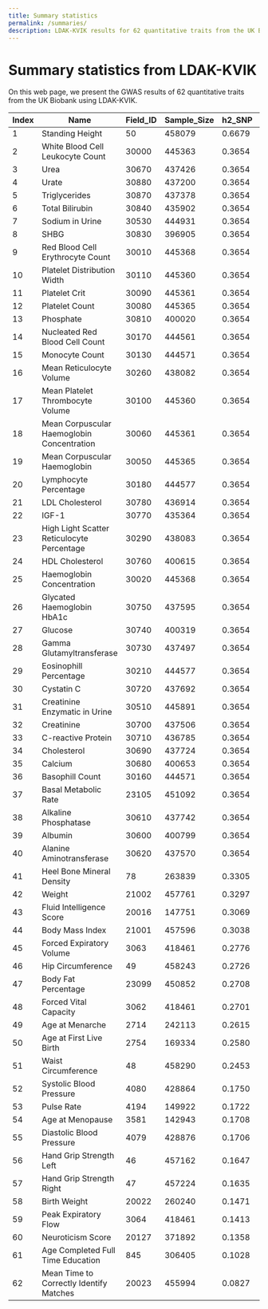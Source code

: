 ```yaml
---
title: Summary statistics
permalink: /summaries/
description: LDAK-KVIK results for 62 quantitative traits from the UK Biobank
---
```


# Summary statistics from LDAK-KVIK

On this web page, we present the GWAS results of 62 quantitative traits from the UK Biobank using LDAK-KVIK.

| Index | Name | Field_ID | Sample_Size | h2_SNP | Num_Sig | Num_Clump | PRS_R2 | Manhattan | Summary_Stats | PGS_Weights |
| ----- | ----- | ----- | ----- | ----- | ----- | ----- | ----- | ----- | ----- | ----- |
| 1 | Standing Height | 50 | 458079 | 0.6679 | 386876 | 5256 | 0.416541 | [Manhattan](https://genetics.ghpc.au.dk/doug/Manhattans/GWAS1.Standing_Height.jpeg) | [Summary Stats](https://genetics.ghpc.au.dk/doug/SumStats/GWAS1.Standing_Height.assoc.gz) | [PGS Weights](https://genetics.ghpc.au.dk/doug/PRS/GWAS1.Standing_Height.effects.gz) |
| 2 | White Blood Cell Leukocyte Count | 30000 | 445363 | 0.3654 | 69821 | 688 | 0.0890426 | [Manhattan](https://genetics.ghpc.au.dk/doug/Manhattans/GWAS2.White_Blood_Cell_Leukocyte_Count.jpeg) | [Summary Stats](https://genetics.ghpc.au.dk/doug/SumStats/GWAS2.White_Blood_Cell_Leukocyte_Count.assoc.gz) | [PGS Weights](https://genetics.ghpc.au.dk/doug/PRS/GWAS2.White_Blood_Cell_Leukocyte_Count.effects.gz) |
| 3 | Urea | 30670 | 437426 | 0.3654 | 25271 | 390 | 0.0589033 | [Manhattan](https://genetics.ghpc.au.dk/doug/Manhattans/GWAS3.Urea.jpeg) | [Summary Stats](https://genetics.ghpc.au.dk/doug/SumStats/GWAS3.Urea.assoc.gz) | [PGS Weights](https://genetics.ghpc.au.dk/doug/PRS/GWAS3.Urea.effects.gz) |
| 4 | Urate | 30880 | 437200 | 0.3654 | 74640 | 924 | 0.160801 | [Manhattan](https://genetics.ghpc.au.dk/doug/Manhattans/GWAS4.Urate.jpeg) | [Summary Stats](https://genetics.ghpc.au.dk/doug/SumStats/GWAS4.Urate.assoc.gz) | [PGS Weights](https://genetics.ghpc.au.dk/doug/PRS/GWAS4.Urate.effects.gz) |
| 5 | Triglycerides | 30870 | 437378 | 0.3654 | 61474 | 790 | 0.132787 | [Manhattan](https://genetics.ghpc.au.dk/doug/Manhattans/GWAS5.Triglycerides.jpeg) | [Summary Stats](https://genetics.ghpc.au.dk/doug/SumStats/GWAS5.Triglycerides.assoc.gz) | [PGS Weights](https://genetics.ghpc.au.dk/doug/PRS/GWAS5.Triglycerides.effects.gz) |
| 6 | Total Bilirubin | 30840 | 435902 | 0.3654 | 37402 | 462 | 0.336516 | [Manhattan](https://genetics.ghpc.au.dk/doug/Manhattans/GWAS6.Total_Bilirubin.jpeg) | [Summary Stats](https://genetics.ghpc.au.dk/doug/SumStats/GWAS6.Total_Bilirubin.assoc.gz) | [PGS Weights](https://genetics.ghpc.au.dk/doug/PRS/GWAS6.Total_Bilirubin.effects.gz) |
| 7 | Sodium in Urine | 30530 | 444931 | 0.3654 | 4076 | 72 | 0.0225901 | [Manhattan](https://genetics.ghpc.au.dk/doug/Manhattans/GWAS7.Sodium_in_Urine.jpeg) | [Summary Stats](https://genetics.ghpc.au.dk/doug/SumStats/GWAS7.Sodium_in_Urine.assoc.gz) | [PGS Weights](https://genetics.ghpc.au.dk/doug/PRS/GWAS7.Sodium_in_Urine.effects.gz) |
| 8 | SHBG | 30830 | 396905 | 0.3654 | 56450 | 774 | 0.146612 | [Manhattan](https://genetics.ghpc.au.dk/doug/Manhattans/GWAS8.SHBG.jpeg) | [Summary Stats](https://genetics.ghpc.au.dk/doug/SumStats/GWAS8.SHBG.assoc.gz) | [PGS Weights](https://genetics.ghpc.au.dk/doug/PRS/GWAS8.SHBG.effects.gz) |
| 9 | Red Blood Cell Erythrocyte Count | 30010 | 445368 | 0.3654 | 115727 | 1540 | 0.176484 | [Manhattan](https://genetics.ghpc.au.dk/doug/Manhattans/GWAS9.Red_Blood_Cell_Erythrocyte_Count.jpeg) | [Summary Stats](https://genetics.ghpc.au.dk/doug/SumStats/GWAS9.Red_Blood_Cell_Erythrocyte_Count.assoc.gz) | [PGS Weights](https://genetics.ghpc.au.dk/doug/PRS/GWAS9.Red_Blood_Cell_Erythrocyte_Count.effects.gz) |
| 10 | Platelet Distribution Width | 30110 | 445360 | 0.3654 | 125777 | 1715 | 0.230688 | [Manhattan](https://genetics.ghpc.au.dk/doug/Manhattans/GWAS10.Platelet_Distribution_Width.jpeg) | [Summary Stats](https://genetics.ghpc.au.dk/doug/SumStats/GWAS10.Platelet_Distribution_Width.assoc.gz) | [PGS Weights](https://genetics.ghpc.au.dk/doug/PRS/GWAS10.Platelet_Distribution_Width.effects.gz) |
| 11 | Platelet Crit | 30090 | 445361 | 0.3654 | 116930 | 1739 | 0.196515 | [Manhattan](https://genetics.ghpc.au.dk/doug/Manhattans/GWAS11.Platelet_Crit.jpeg) | [Summary Stats](https://genetics.ghpc.au.dk/doug/SumStats/GWAS11.Platelet_Crit.assoc.gz) | [PGS Weights](https://genetics.ghpc.au.dk/doug/PRS/GWAS11.Platelet_Crit.effects.gz) |
| 12 | Platelet Count | 30080 | 445365 | 0.3654 | 156457 | 2226 | 0.247407 | [Manhattan](https://genetics.ghpc.au.dk/doug/Manhattans/GWAS12.Platelet_Count.jpeg) | [Summary Stats](https://genetics.ghpc.au.dk/doug/SumStats/GWAS12.Platelet_Count.assoc.gz) | [PGS Weights](https://genetics.ghpc.au.dk/doug/PRS/GWAS12.Platelet_Count.effects.gz) |
| 13 | Phosphate | 30810 | 400020 | 0.3654 | 30267 | 494 | 0.0823116 | [Manhattan](https://genetics.ghpc.au.dk/doug/Manhattans/GWAS13.Phosphate.jpeg) | [Summary Stats](https://genetics.ghpc.au.dk/doug/SumStats/GWAS13.Phosphate.assoc.gz) | [PGS Weights](https://genetics.ghpc.au.dk/doug/PRS/GWAS13.Phosphate.effects.gz) |
| 14 | Nucleated Red Blood Cell Count | 30170 | 444561 | 0.3654 | 138 | 63 | 2.56e-06 | [Manhattan](https://genetics.ghpc.au.dk/doug/Manhattans/GWAS14.Nucleated_Red_Blood_Cell_Count.jpeg) | [Summary Stats](https://genetics.ghpc.au.dk/doug/SumStats/GWAS14.Nucleated_Red_Blood_Cell_Count.assoc.gz) | [PGS Weights](https://genetics.ghpc.au.dk/doug/PRS/GWAS14.Nucleated_Red_Blood_Cell_Count.effects.gz) |
| 15 | Monocyte Count | 30130 | 444571 | 0.3654 | 51262 | 689 | 0.100806 | [Manhattan](https://genetics.ghpc.au.dk/doug/Manhattans/GWAS15.Monocyte_Count.jpeg) | [Summary Stats](https://genetics.ghpc.au.dk/doug/SumStats/GWAS15.Monocyte_Count.assoc.gz) | [PGS Weights](https://genetics.ghpc.au.dk/doug/PRS/GWAS15.Monocyte_Count.effects.gz) |
| 16 | Mean Reticulocyte Volume | 30260 | 438082 | 0.3654 | 104685 | 1291 | 0.173056 | [Manhattan](https://genetics.ghpc.au.dk/doug/Manhattans/GWAS16.Mean_Reticulocyte_Volume.jpeg) | [Summary Stats](https://genetics.ghpc.au.dk/doug/SumStats/GWAS16.Mean_Reticulocyte_Volume.assoc.gz) | [PGS Weights](https://genetics.ghpc.au.dk/doug/PRS/GWAS16.Mean_Reticulocyte_Volume.effects.gz) |
| 17 | Mean Platelet Thrombocyte Volume | 30100 | 445360 | 0.3654 | 203778 | 3003 | 0.368935 | [Manhattan](https://genetics.ghpc.au.dk/doug/Manhattans/GWAS17.Mean_Platelet_Thrombocyte_Volume.jpeg) | [Summary Stats](https://genetics.ghpc.au.dk/doug/SumStats/GWAS17.Mean_Platelet_Thrombocyte_Volume.assoc.gz) | [PGS Weights](https://genetics.ghpc.au.dk/doug/PRS/GWAS17.Mean_Platelet_Thrombocyte_Volume.effects.gz) |
| 18 | Mean Corpuscular Haemoglobin Concentration | 30060 | 445361 | 0.3654 | 25263 | 179 | 0.024964 | [Manhattan](https://genetics.ghpc.au.dk/doug/Manhattans/GWAS18.Mean_Corpuscular_Haemoglobin_Concentration.jpeg) | [Summary Stats](https://genetics.ghpc.au.dk/doug/SumStats/GWAS18.Mean_Corpuscular_Haemoglobin_Concentration.assoc.gz) | [PGS Weights](https://genetics.ghpc.au.dk/doug/PRS/GWAS18.Mean_Corpuscular_Haemoglobin_Concentration.effects.gz) |
| 19 | Mean Corpuscular Haemoglobin | 30050 | 445365 | 0.3654 | 105492 | 1281 | 0.169415 | [Manhattan](https://genetics.ghpc.au.dk/doug/Manhattans/GWAS19.Mean_Corpuscular_Haemoglobin.jpeg) | [Summary Stats](https://genetics.ghpc.au.dk/doug/SumStats/GWAS19.Mean_Corpuscular_Haemoglobin.assoc.gz) | [PGS Weights](https://genetics.ghpc.au.dk/doug/PRS/GWAS19.Mean_Corpuscular_Haemoglobin.effects.gz) |
| 20 | Lymphocyte Percentage | 30180 | 444577 | 0.3654 | 74302 | 952 | 0.112292 | [Manhattan](https://genetics.ghpc.au.dk/doug/Manhattans/GWAS20.Lymphocyte_Percentage.jpeg) | [Summary Stats](https://genetics.ghpc.au.dk/doug/SumStats/GWAS20.Lymphocyte_Percentage.assoc.gz) | [PGS Weights](https://genetics.ghpc.au.dk/doug/PRS/GWAS20.Lymphocyte_Percentage.effects.gz) |
| 21 | LDL Cholesterol | 30780 | 436914 | 0.3654 | 46045 | 608 | 0.116691 | [Manhattan](https://genetics.ghpc.au.dk/doug/Manhattans/GWAS21.LDL_Cholesterol.jpeg) | [Summary Stats](https://genetics.ghpc.au.dk/doug/SumStats/GWAS21.LDL_Cholesterol.assoc.gz) | [PGS Weights](https://genetics.ghpc.au.dk/doug/PRS/GWAS21.LDL_Cholesterol.effects.gz) |
| 22 | IGF-1 | 30770 | 435364 | 0.3654 | 133251 | 1434 | 0.170239 | [Manhattan](https://genetics.ghpc.au.dk/doug/Manhattans/GWAS22.IGF-1.jpeg) | [Summary Stats](https://genetics.ghpc.au.dk/doug/SumStats/GWAS22.IGF-1.assoc.gz) | [PGS Weights](https://genetics.ghpc.au.dk/doug/PRS/GWAS22.IGF-1.effects.gz) |
| 23 | High Light Scatter Reticulocyte Percentage | 30290 | 438083 | 0.3654 | 34443 | 521 | 0.106015 | [Manhattan](https://genetics.ghpc.au.dk/doug/Manhattans/GWAS23.High_Light_Scatter_Reticulocyte_Percentage.jpeg) | [Summary Stats](https://genetics.ghpc.au.dk/doug/SumStats/GWAS23.High_Light_Scatter_Reticulocyte_Percentage.assoc.gz) | [PGS Weights](https://genetics.ghpc.au.dk/doug/PRS/GWAS23.High_Light_Scatter_Reticulocyte_Percentage.effects.gz) |
| 24 | HDL Cholesterol | 30760 | 400615 | 0.3654 | 84921 | 1262 | 0.222029 | [Manhattan](https://genetics.ghpc.au.dk/doug/Manhattans/GWAS24.HDL_Cholesterol.jpeg) | [Summary Stats](https://genetics.ghpc.au.dk/doug/SumStats/GWAS24.HDL_Cholesterol.assoc.gz) | [PGS Weights](https://genetics.ghpc.au.dk/doug/PRS/GWAS24.HDL_Cholesterol.effects.gz) |
| 25 | Haemoglobin Concentration | 30020 | 445368 | 0.3654 | 89488 | 1020 | 0.120826 | [Manhattan](https://genetics.ghpc.au.dk/doug/Manhattans/GWAS25.Haemoglobin_Concentration.jpeg) | [Summary Stats](https://genetics.ghpc.au.dk/doug/SumStats/GWAS25.Haemoglobin_Concentration.assoc.gz) | [PGS Weights](https://genetics.ghpc.au.dk/doug/PRS/GWAS25.Haemoglobin_Concentration.effects.gz) |
| 26 | Glycated Haemoglobin HbA1c | 30750 | 437595 | 0.3654 | 54392 | 576 | 0.0927202 | [Manhattan](https://genetics.ghpc.au.dk/doug/Manhattans/GWAS26.Glycated_Haemoglobin_HbA1c.jpeg) | [Summary Stats](https://genetics.ghpc.au.dk/doug/SumStats/GWAS26.Glycated_Haemoglobin_HbA1c.assoc.gz) | [PGS Weights](https://genetics.ghpc.au.dk/doug/PRS/GWAS26.Glycated_Haemoglobin_HbA1c.effects.gz) |
| 27 | Glucose | 30740 | 400319 | 0.3654 | 10592 | 116 | 0.0208514 | [Manhattan](https://genetics.ghpc.au.dk/doug/Manhattans/GWAS27.Glucose.jpeg) | [Summary Stats](https://genetics.ghpc.au.dk/doug/SumStats/GWAS27.Glucose.assoc.gz) | [PGS Weights](https://genetics.ghpc.au.dk/doug/PRS/GWAS27.Glucose.effects.gz) |
| 28 | Gamma Glutamyltransferase | 30730 | 437497 | 0.3654 | 17921 | 343 | 0.0495953 | [Manhattan](https://genetics.ghpc.au.dk/doug/Manhattans/GWAS28.Gamma_Glutamyltransferase.jpeg) | [Summary Stats](https://genetics.ghpc.au.dk/doug/SumStats/GWAS28.Gamma_Glutamyltransferase.assoc.gz) | [PGS Weights](https://genetics.ghpc.au.dk/doug/PRS/GWAS28.Gamma_Glutamyltransferase.effects.gz) |
| 29 | Eosinophill Percentage | 30210 | 444577 | 0.3654 | 89408 | 1018 | 0.109561 | [Manhattan](https://genetics.ghpc.au.dk/doug/Manhattans/GWAS29.Eosinophill_Percentage.jpeg) | [Summary Stats](https://genetics.ghpc.au.dk/doug/SumStats/GWAS29.Eosinophill_Percentage.assoc.gz) | [PGS Weights](https://genetics.ghpc.au.dk/doug/PRS/GWAS29.Eosinophill_Percentage.effects.gz) |
| 30 | Cystatin C | 30720 | 437692 | 0.3654 | 55741 | 658 | 0.113232 | [Manhattan](https://genetics.ghpc.au.dk/doug/Manhattans/GWAS30.Cystatin_C.jpeg) | [Summary Stats](https://genetics.ghpc.au.dk/doug/SumStats/GWAS30.Cystatin_C.assoc.gz) | [PGS Weights](https://genetics.ghpc.au.dk/doug/PRS/GWAS30.Cystatin_C.effects.gz) |
| 31 | Creatinine Enzymatic in Urine | 30510 | 445891 | 0.3654 | 1737 | 49 | 0.0173186 | [Manhattan](https://genetics.ghpc.au.dk/doug/Manhattans/GWAS31.Creatinine_Enzymatic_in_Urine.jpeg) | [Summary Stats](https://genetics.ghpc.au.dk/doug/SumStats/GWAS31.Creatinine_Enzymatic_in_Urine.assoc.gz) | [PGS Weights](https://genetics.ghpc.au.dk/doug/PRS/GWAS31.Creatinine_Enzymatic_in_Urine.effects.gz) |
| 32 | Creatinine | 30700 | 437506 | 0.3654 | 37063 | 465 | 0.0696432 | [Manhattan](https://genetics.ghpc.au.dk/doug/Manhattans/GWAS32.Creatinine.jpeg) | [Summary Stats](https://genetics.ghpc.au.dk/doug/SumStats/GWAS32.Creatinine.assoc.gz) | [PGS Weights](https://genetics.ghpc.au.dk/doug/PRS/GWAS32.Creatinine.effects.gz) |
| 33 | C-reactive Protein | 30710 | 436785 | 0.3654 | 12209 | 161 | 0.0304502 | [Manhattan](https://genetics.ghpc.au.dk/doug/Manhattans/GWAS33.C-reactive_Protein.jpeg) | [Summary Stats](https://genetics.ghpc.au.dk/doug/SumStats/GWAS33.C-reactive_Protein.assoc.gz) | [PGS Weights](https://genetics.ghpc.au.dk/doug/PRS/GWAS33.C-reactive_Protein.effects.gz) |
| 34 | Cholesterol | 30690 | 437724 | 0.3654 | 57078 | 676 | 0.116349 | [Manhattan](https://genetics.ghpc.au.dk/doug/Manhattans/GWAS34.Cholesterol.jpeg) | [Summary Stats](https://genetics.ghpc.au.dk/doug/SumStats/GWAS34.Cholesterol.assoc.gz) | [PGS Weights](https://genetics.ghpc.au.dk/doug/PRS/GWAS34.Cholesterol.effects.gz) |
| 35 | Calcium | 30680 | 400653 | 0.3654 | 36292 | 543 | 0.0868481 | [Manhattan](https://genetics.ghpc.au.dk/doug/Manhattans/GWAS35.Calcium.jpeg) | [Summary Stats](https://genetics.ghpc.au.dk/doug/SumStats/GWAS35.Calcium.assoc.gz) | [PGS Weights](https://genetics.ghpc.au.dk/doug/PRS/GWAS35.Calcium.effects.gz) |
| 36 | Basophill Count | 30160 | 444571 | 0.3654 | 9851 | 146 | 0.020967 | [Manhattan](https://genetics.ghpc.au.dk/doug/Manhattans/GWAS36.Basophill_Count.jpeg) | [Summary Stats](https://genetics.ghpc.au.dk/doug/SumStats/GWAS36.Basophill_Count.assoc.gz) | [PGS Weights](https://genetics.ghpc.au.dk/doug/PRS/GWAS36.Basophill_Count.effects.gz) |
| 37 | Basal Metabolic Rate | 23105 | 451092 | 0.3654 | 139234 | 1835 | 0.195718 | [Manhattan](https://genetics.ghpc.au.dk/doug/Manhattans/GWAS37.Basal_Metabolic_Rate.jpeg) | [Summary Stats](https://genetics.ghpc.au.dk/doug/SumStats/GWAS37.Basal_Metabolic_Rate.assoc.gz) | [PGS Weights](https://genetics.ghpc.au.dk/doug/PRS/GWAS37.Basal_Metabolic_Rate.effects.gz) |
| 38 | Alkaline Phosphatase | 30610 | 437742 | 0.3654 | 73278 | 1055 | 0.171148 | [Manhattan](https://genetics.ghpc.au.dk/doug/Manhattans/GWAS38.Alkaline_Phosphatase.jpeg) | [Summary Stats](https://genetics.ghpc.au.dk/doug/SumStats/GWAS38.Alkaline_Phosphatase.assoc.gz) | [PGS Weights](https://genetics.ghpc.au.dk/doug/PRS/GWAS38.Alkaline_Phosphatase.effects.gz) |
| 39 | Albumin | 30600 | 400799 | 0.3654 | 45454 | 612 | 0.0923552 | [Manhattan](https://genetics.ghpc.au.dk/doug/Manhattans/GWAS39.Albumin.jpeg) | [Summary Stats](https://genetics.ghpc.au.dk/doug/SumStats/GWAS39.Albumin.assoc.gz) | [PGS Weights](https://genetics.ghpc.au.dk/doug/PRS/GWAS39.Albumin.effects.gz) |
| 40 | Alanine Aminotransferase | 30620 | 437570 | 0.3654 | 19036 | 296 | 0.046139 | [Manhattan](https://genetics.ghpc.au.dk/doug/Manhattans/GWAS40.Alanine_Aminotransferase.jpeg) | [Summary Stats](https://genetics.ghpc.au.dk/doug/SumStats/GWAS40.Alanine_Aminotransferase.assoc.gz) | [PGS Weights](https://genetics.ghpc.au.dk/doug/PRS/GWAS40.Alanine_Aminotransferase.effects.gz) |
| 41 | Heel Bone Mineral Density | 78 | 263839 | 0.3305 | 68461 | 952 | 0.186451 | [Manhattan](https://genetics.ghpc.au.dk/doug/Manhattans/GWAS41.Heel_Bone_Mineral_Density.jpeg) | [Summary Stats](https://genetics.ghpc.au.dk/doug/SumStats/GWAS41.Heel_Bone_Mineral_Density.assoc.gz) | [PGS Weights](https://genetics.ghpc.au.dk/doug/PRS/GWAS41.Heel_Bone_Mineral_Density.effects.gz) |
| 42 | Weight | 21002 | 457761 | 0.3297 | 113836 | 1437 | 0.171065 | [Manhattan](https://genetics.ghpc.au.dk/doug/Manhattans/GWAS42.Weight.jpeg) | [Summary Stats](https://genetics.ghpc.au.dk/doug/SumStats/GWAS42.Weight.assoc.gz) | [PGS Weights](https://genetics.ghpc.au.dk/doug/PRS/GWAS42.Weight.effects.gz) |
| 43 | Fluid Intelligence Score | 20016 | 147751 | 0.3069 | 6946 | 98 | 0.0796368 | [Manhattan](https://genetics.ghpc.au.dk/doug/Manhattans/GWAS43.Fluid_Intelligence_Score.jpeg) | [Summary Stats](https://genetics.ghpc.au.dk/doug/SumStats/GWAS43.Fluid_Intelligence_Score.assoc.gz) | [PGS Weights](https://genetics.ghpc.au.dk/doug/PRS/GWAS43.Fluid_Intelligence_Score.effects.gz) |
| 44 | Body Mass Index | 21001 | 457596 | 0.3038 | 91976 | 1179 | 0.154292 | [Manhattan](https://genetics.ghpc.au.dk/doug/Manhattans/GWAS44.Body_Mass_Index.jpeg) | [Summary Stats](https://genetics.ghpc.au.dk/doug/SumStats/GWAS44.Body_Mass_Index.assoc.gz) | [PGS Weights](https://genetics.ghpc.au.dk/doug/PRS/GWAS44.Body_Mass_Index.effects.gz) |
| 45 | Forced Expiratory Volume | 3063 | 418461 | 0.2776 | 75190 | 842 | 0.120201 | [Manhattan](https://genetics.ghpc.au.dk/doug/Manhattans/GWAS45.Forced_Expiratory_Volume.jpeg) | [Summary Stats](https://genetics.ghpc.au.dk/doug/SumStats/GWAS45.Forced_Expiratory_Volume.assoc.gz) | [PGS Weights](https://genetics.ghpc.au.dk/doug/PRS/GWAS45.Forced_Expiratory_Volume.effects.gz) |
| 46 | Hip Circumference | 49 | 458243 | 0.2726 | 76062 | 966 | 0.125387 | [Manhattan](https://genetics.ghpc.au.dk/doug/Manhattans/GWAS46.Hip_Circumference.jpeg) | [Summary Stats](https://genetics.ghpc.au.dk/doug/SumStats/GWAS46.Hip_Circumference.assoc.gz) | [PGS Weights](https://genetics.ghpc.au.dk/doug/PRS/GWAS46.Hip_Circumference.effects.gz) |
| 47 | Body Fat Percentage | 23099 | 450852 | 0.2708 | 73568 | 1003 | 0.139577 | [Manhattan](https://genetics.ghpc.au.dk/doug/Manhattans/GWAS47.Body_Fat_Percentage.jpeg) | [Summary Stats](https://genetics.ghpc.au.dk/doug/SumStats/GWAS47.Body_Fat_Percentage.assoc.gz) | [PGS Weights](https://genetics.ghpc.au.dk/doug/PRS/GWAS47.Body_Fat_Percentage.effects.gz) |
| 48 | Forced Vital Capacity | 3062 | 418461 | 0.2701 | 66049 | 757 | 0.108504 | [Manhattan](https://genetics.ghpc.au.dk/doug/Manhattans/GWAS48.Forced_Vital_Capacity.jpeg) | [Summary Stats](https://genetics.ghpc.au.dk/doug/SumStats/GWAS48.Forced_Vital_Capacity.assoc.gz) | [PGS Weights](https://genetics.ghpc.au.dk/doug/PRS/GWAS48.Forced_Vital_Capacity.effects.gz) |
| 49 | Age at Menarche | 2714 | 242113 | 0.2615 | 38997 | 443 | 0.114447 | [Manhattan](https://genetics.ghpc.au.dk/doug/Manhattans/GWAS49.Age_at_Menarche.jpeg) | [Summary Stats](https://genetics.ghpc.au.dk/doug/SumStats/GWAS49.Age_at_Menarche.assoc.gz) | [PGS Weights](https://genetics.ghpc.au.dk/doug/PRS/GWAS49.Age_at_Menarche.effects.gz) |
| 50 | Age at First Live Birth | 2754 | 169334 | 0.2580 | 1672 | 39 | 0.0508502 | [Manhattan](https://genetics.ghpc.au.dk/doug/Manhattans/GWAS50.Age_at_First_Live_Birth.jpeg) | [Summary Stats](https://genetics.ghpc.au.dk/doug/SumStats/GWAS50.Age_at_First_Live_Birth.assoc.gz) | [PGS Weights](https://genetics.ghpc.au.dk/doug/PRS/GWAS50.Age_at_First_Live_Birth.effects.gz) |
| 51 | Waist Circumference | 48 | 458290 | 0.2453 | 57213 | 825 | 0.118474 | [Manhattan](https://genetics.ghpc.au.dk/doug/Manhattans/GWAS51.Waist_Circumference.jpeg) | [Summary Stats](https://genetics.ghpc.au.dk/doug/SumStats/GWAS51.Waist_Circumference.assoc.gz) | [PGS Weights](https://genetics.ghpc.au.dk/doug/PRS/GWAS51.Waist_Circumference.effects.gz) |
| 52 | Systolic Blood Pressure | 4080 | 428864 | 0.1750 | 36934 | 475 | 0.075076 | [Manhattan](https://genetics.ghpc.au.dk/doug/Manhattans/GWAS52.Systolic_Blood_Pressure.jpeg) | [Summary Stats](https://genetics.ghpc.au.dk/doug/SumStats/GWAS52.Systolic_Blood_Pressure.assoc.gz) | [PGS Weights](https://genetics.ghpc.au.dk/doug/PRS/GWAS52.Systolic_Blood_Pressure.effects.gz) |
| 53 | Pulse Rate | 4194 | 149922 | 0.1722 | 10047 | 109 | 0.0501312 | [Manhattan](https://genetics.ghpc.au.dk/doug/Manhattans/GWAS53.Pulse_Rate.jpeg) | [Summary Stats](https://genetics.ghpc.au.dk/doug/SumStats/GWAS53.Pulse_Rate.assoc.gz) | [PGS Weights](https://genetics.ghpc.au.dk/doug/PRS/GWAS53.Pulse_Rate.effects.gz) |
| 54 | Age at Menopause | 3581 | 142943 | 0.1708 | 9675 | 115 | 0.0467424 | [Manhattan](https://genetics.ghpc.au.dk/doug/Manhattans/GWAS54.Age_at_Menopause.jpeg) | [Summary Stats](https://genetics.ghpc.au.dk/doug/SumStats/GWAS54.Age_at_Menopause.assoc.gz) | [PGS Weights](https://genetics.ghpc.au.dk/doug/PRS/GWAS54.Age_at_Menopause.effects.gz) |
| 55 | Diastolic Blood Pressure | 4079 | 428876 | 0.1706 | 40336 | 448 | 0.0690113 | [Manhattan](https://genetics.ghpc.au.dk/doug/Manhattans/GWAS55.Diastolic_Blood_Pressure.jpeg) | [Summary Stats](https://genetics.ghpc.au.dk/doug/SumStats/GWAS55.Diastolic_Blood_Pressure.assoc.gz) | [PGS Weights](https://genetics.ghpc.au.dk/doug/PRS/GWAS55.Diastolic_Blood_Pressure.effects.gz) |
| 56 | Hand Grip Strength Left | 46 | 457162 | 0.1647 | 25130 | 295 | 0.0523952 | [Manhattan](https://genetics.ghpc.au.dk/doug/Manhattans/GWAS56.Hand_Grip_Strength_Left.jpeg) | [Summary Stats](https://genetics.ghpc.au.dk/doug/SumStats/GWAS56.Hand_Grip_Strength_Left.assoc.gz) | [PGS Weights](https://genetics.ghpc.au.dk/doug/PRS/GWAS56.Hand_Grip_Strength_Left.effects.gz) |
| 57 | Hand Grip Strength Right | 47 | 457224 | 0.1635 | 26502 | 340 | 0.0588548 | [Manhattan](https://genetics.ghpc.au.dk/doug/Manhattans/GWAS57.Hand_Grip_Strength_Right.jpeg) | [Summary Stats](https://genetics.ghpc.au.dk/doug/SumStats/GWAS57.Hand_Grip_Strength_Right.assoc.gz) | [PGS Weights](https://genetics.ghpc.au.dk/doug/PRS/GWAS57.Hand_Grip_Strength_Right.effects.gz) |
| 58 | Birth Weight | 20022 | 260240 | 0.1471 | 8350 | 182 | 0.0458388 | [Manhattan](https://genetics.ghpc.au.dk/doug/Manhattans/GWAS58.Birth_Weight.jpeg) | [Summary Stats](https://genetics.ghpc.au.dk/doug/SumStats/GWAS58.Birth_Weight.assoc.gz) | [PGS Weights](https://genetics.ghpc.au.dk/doug/PRS/GWAS58.Birth_Weight.effects.gz) |
| 59 | Peak Expiratory Flow | 3064 | 418461 | 0.1413 | 28176 | 245 | 0.047961 | [Manhattan](https://genetics.ghpc.au.dk/doug/Manhattans/GWAS59.Peak_Expiratory_Flow.jpeg) | [Summary Stats](https://genetics.ghpc.au.dk/doug/SumStats/GWAS59.Peak_Expiratory_Flow.assoc.gz) | [PGS Weights](https://genetics.ghpc.au.dk/doug/PRS/GWAS59.Peak_Expiratory_Flow.effects.gz) |
| 60 | Neuroticism Score | 20127 | 371892 | 0.1358 | 16158 | 158 | 0.042066 | [Manhattan](https://genetics.ghpc.au.dk/doug/Manhattans/GWAS60.Neuroticism_Score.jpeg) | [Summary Stats](https://genetics.ghpc.au.dk/doug/SumStats/GWAS60.Neuroticism_Score.assoc.gz) | [PGS Weights](https://genetics.ghpc.au.dk/doug/PRS/GWAS60.Neuroticism_Score.effects.gz) |
| 61 | Age Completed Full Time Education | 845 | 306405 | 0.1028 | 783 | 18 | 0.019656 | [Manhattan](https://genetics.ghpc.au.dk/doug/Manhattans/GWAS61.Age_Completed_Full_Time_Education.jpeg) | [Summary Stats](https://genetics.ghpc.au.dk/doug/SumStats/GWAS61.Age_Completed_Full_Time_Education.assoc.gz) | [PGS Weights](https://genetics.ghpc.au.dk/doug/PRS/GWAS61.Age_Completed_Full_Time_Education.effects.gz) |
| 62 | Mean Time to Correctly Identify Matches | 20023 | 455994 | 0.0827 | 3950 | 66 | 0.0222308 | [Manhattan](https://genetics.ghpc.au.dk/doug/Manhattans/GWAS62.Mean_Time_to_Correctly_Identify_Matches.jpeg) | [Summary Stats](https://genetics.ghpc.au.dk/doug/SumStats/GWAS62.Mean_Time_to_Correctly_Identify_Matches.assoc.gz) | [PGS Weights](https://genetics.ghpc.au.dk/doug/PRS/GWAS62.Mean_Time_to_Correctly_Identify_Matches.effects.gz) |
